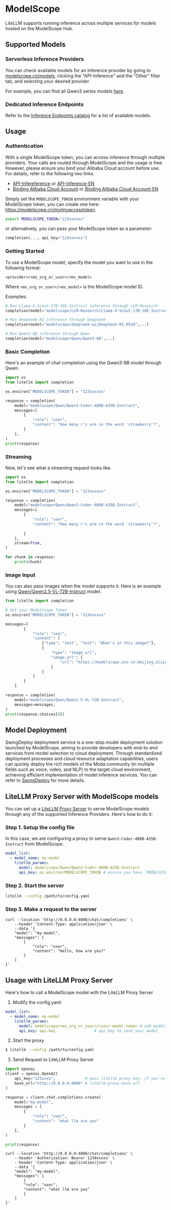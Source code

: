 # ModelScope
LiteLLM supports running inference across multiple services for models hosted on the ModelScope Hub.

## Supported Models

### Serverless Inference Providers
You can check available models for an inference provider by going to [modelscope.cn/models](https://modelscope.cn/models), clicking the "API-Inference" and the "Other" filter tab, and selecting your desired provider.

For example, you can find all Qwen3 series models [here](https://modelscope.cn/models?filter=inference_type&model_type=qwen3&page=1&tabKey=other).


### Dedicated Inference Endpoints
Refer to the [Inference Endpoints catalog](https://modelscope.cn/models?filter=inference_type&page=1&tabKey=task) for a list of available models.

## Usage


### Authentication
With a single ModelScope token, you can access inference through multiple providers. Your calls are routed through ModelScope and the usage is free. 
However, please ensure you bind your Alibaba Cloud account before use. For details, refer to the following two links.
- [API-Infereference](https://modelscope.cn/docs/model-service/API-Inference/intro) or [API-Inference-EN](https://modelscope.cn/docs/model-service/API-Inference/intro)
- [Binding Alibaba Cloud Account](https://modelscope.cn/docs/accounts/aliyun-binding-and-authorization) or [Binding Alibaba Cloud Account-EN](https://modelscope.cn/docs/Organization-and-Personal/AccessToken)

Simply set the `MODELSCOPE_TOKEN` environment variable with your ModelScope token, you can create one here: https://modelscope.cn/my/myaccesstoken.

```bash
export MODELSCOPE_TOKEN="123xxxxxx"
```
or alternatively, you can pass your ModelScope token as a parameter:
```python
completion(..., api_key="123xxxxxx")
```

### Getting Started

To use a ModelScope model, specify the model you want to use in the following format:
```
<provider>/<ms_org_or_user>/<ms_model>
```
Where `<ms_org_or_user>/<ms_model>` is the ModelScope model ID.

Examples:

```python
# Run Llama-4-Scout-17B-16E-Instruct inference through LLM-Research
completion(model="modelscope/LLM-Research/Llama-4-Scout-17B-16E-Instruct",...)

# Run DeepSeek-R1 inference through DeepSeek
completion(model="modelscope/deepseek-ai/DeepSeek-R1-0528",...)

# Run Qwen3-8B inference through Qwen
completion(model="modelscope/Qwen/Qwen3-8B",...)
```


### Basic Completion
Here's an example of chat completion using the Qwen3-8B model through Qwen:

```python
import os
from litellm import completion

os.environ["MODELSCOPE_TOKEN"] = "123xxxxxx"

response = completion(
    model="modelscope/Qwen/Qwen3-Coder-480B-A35B-Instruct",
    messages=[
        {
            "role": "user",
            "content": "How many r's are in the word 'strawberry'?",
        }
    ],
)
print(response)
```

### Streaming
Now, let's see what a streaming request looks like.

```python
import os
from litellm import completion

os.environ["MODELSCOPE_TOKEN"] = "123xxxxxx"

response = completion(
    model="modelscope/Qwen/Qwen3-Coder-480B-A35B-Instruct",
    messages=[
        {
            "role": "user",
            "content": "How many r's are in the word `strawberry`?",
            
        }
    ],
    stream=True,
)

for chunk in response:
    print(chunk)
```

### Image Input
You can also pass images when the model supports it. Here is an example using [Qwen/Qwen2.5-VL-72B-Instruct](https://modelscope.cn/models/Qwen/Qwen2.5-VL-72B-Instruct) model.

```python
from litellm import completion

# Set your ModelScope Token
os.environ["MODELSCOPE_TOKEN"] = "123xxxxxx"

messages=[
        {
            "role": "user",
            "content": [
                {"type": "text", "text": "What's in this image?"},
                {
                    "type": "image_url",
                    "image_url": {
                        "url": "https://modelscope.oss-cn-beijing.aliyuncs.com/demo/images/audrey_hepburn.jpg"
                    }
                }
            ]
        }
    ]

response = completion(
    model="modelscope/Qwen/Qwen2.5-VL-72B-Instruct", 
    messages=messages,
)
print(response.choices[0])
```

## Model Deployment
SwingDeploy deployment service is a one-stop model deployment solution launched by ModelScope, aiming to provide developers with end-to-end services from model selection to cloud deployment. Through standardized deployment processes and cloud resource adaptation capabilities, users can quickly deploy the rich models of the Moda community (in multiple fields such as voice, video, and NLP) to the target cloud environment, achieving efficient implementation of model inference services. You can refer to [SwingDeploy](https://modelscope.cn/docs/model-service/deployment/intro) for more details.

## LiteLLM Proxy Server with ModelScope models
You can set up a [LiteLLM Proxy Server](https://docs.litellm.ai/#litellm-proxy-server-llm-gateway) to serve ModelScope models through any of the supported Inference Providers. Here's how to do it:

### Step 1. Setup the config file

In this case, we are configuring a proxy to serve `Qwen3-Coder-480B-A35B-Instruct` from ModelScope.

```yaml
model_list:
  - model_name: my-model
    litellm_params:
      model: modelscope/Qwen/Qwen3-Coder-480B-A35B-Instruct
      api_key: os.environ/MODELSCOPE_TOKEN # ensure you have `MODELSCOPE_TOKEN` in your .env
```

### Step 2. Start the server
```bash
litellm --config /path/to/config.yaml
```

### Step 3. Make a request to the server
<Tabs>
<TabItem value="curl" label="curl">

```shell
curl --location 'http://0.0.0.0:4000/chat/completions' \
    --header 'Content-Type: application/json' \
    --data '{
    "model": "my-model",
    "messages": [
        {
            "role": "user",
            "content": "Hello, how are you?"
        }
    ]
}'
```


## Usage with LiteLLM Proxy Server

Here's how to call a ModelScope model with the LiteLLM Proxy Server

1. Modify the config.yaml 

  ```yaml showLineNumbers
  model_list:
    - model_name: my-model
      litellm_params:
        model: modelscope/<ms_org_or_user>/<your-model-name> # add modelscope/ prefix to route as ModelScope provider
        api_key: api-key                 # api key to send your model
  ```


2. Start the proxy 

  ```bash
  $ litellm --config /path/to/config.yaml
  ```

3. Send Request to LiteLLM Proxy Server

  <Tabs>

  <TabItem value="openai" label="OpenAI Python v1.0.0+">

  ```python showLineNumbers
  import openai
  client = openai.OpenAI(
      api_key="123xxxx",             # pass litellm proxy key, if you're using virtual keys
      base_url="http://0.0.0.0:4000" # litellm-proxy-base url
  )

  response = client.chat.completions.create(
      model="my-model",
      messages = [
          {
              "role": "user",
              "content": "what llm are you"
          }
      ],
  )

  print(response)
  ```
  </TabItem>

  <TabItem value="curl" label="curl">

  ```shell
  curl --location 'http://0.0.0.0:4000/chat/completions' \
      --header 'Authorization: Bearer 1234xxxxx' \
      --header 'Content-Type: application/json' \
      --data '{
      "model": "my-model",
      "messages": [
          {
          "role": "user",
          "content": "what llm are you"
          }
      ]
  }'
  ```
  </TabItem>

  </Tabs>

